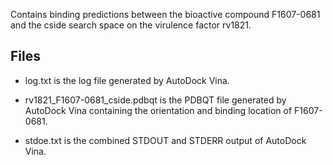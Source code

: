 Contains binding predictions between the bioactive compound F1607-0681 and the cside search space on the virulence factor rv1821.

## Files

- log.txt is the log file generated by AutoDock Vina.

- rv1821_F1607-0681_cside.pdbqt is the PDBQT file generated by AutoDock Vina containing the orientation and binding location of F1607-0681.

- stdoe.txt is the combined STDOUT and STDERR output of AutoDock Vina.


